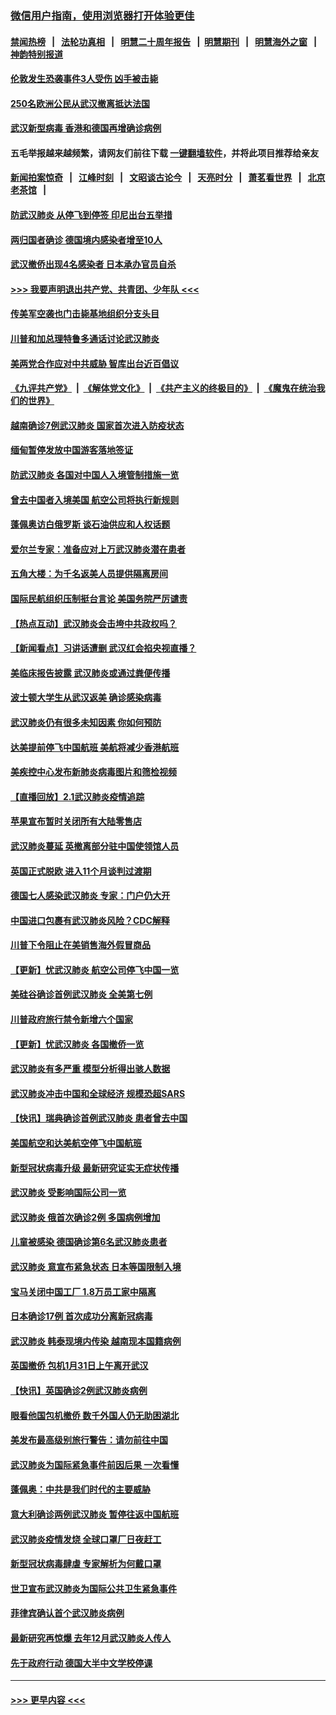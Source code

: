 ### [微信用户指南，使用浏览器打开体验更佳](https://github.com/gfw-breaker/banned-news1/blob/master/indexes/wechat-guide.md?t=0)
#### [禁闻热榜](热点新闻.md?t=0)  &nbsp;&nbsp;|&nbsp;&nbsp; [法轮功真相](https://github.com/gfw-breaker/truth/blob/master/README.md?t=0) &nbsp;&nbsp;|&nbsp;&nbsp; [明慧二十周年报告](https://github.com/gfw-breaker/mh-reports/blob/master/README.md?t=0) &nbsp;&nbsp;|&nbsp;&nbsp;[明慧期刊](https://github.com/gfw-breaker/mh-qikan) &nbsp;&nbsp;|&nbsp;&nbsp; [明慧海外之窗](https://github.com/gfw-breaker/mh-news/blob/master/README.md?t=0) &nbsp;&nbsp;|&nbsp;&nbsp; [神韵特别报道](https://github.com/gfw-breaker/mh-news/blob/master/shenyun.md?t=0)
#### [伦敦发生恐袭事件3人受伤 凶手被击毙](../pages/nsc418/n11839442.md?t=02030622) 
#### [250名欧洲公民从武汉撤离抵达法国](../pages/nsc418/n11839438.md?t=02030622) 
#### [武汉新型病毒 香港和德国再增确诊病例](../pages/nsc418/n11839381.md?t=02030622) 
#### 五毛举报越来越频繁，请网友们前往下载 [一键翻墙软件](https://github.com/gfw-breaker/ssr-accounts)，并将此项目推荐给亲友
#### [新闻拍案惊奇](https://github.com/gfw-breaker/banned-news1/blob/master/pages/link4.md) &nbsp;&nbsp;|&nbsp;&nbsp; [江峰时刻](https://github.com/gfw-breaker/banned-news1/blob/master/pages/link4.md) &nbsp;&nbsp;|&nbsp;&nbsp; [文昭谈古论今](https://github.com/gfw-breaker/banned-news1/blob/master/pages/link4.md) &nbsp;&nbsp;|&nbsp;&nbsp; [天亮时分](https://github.com/gfw-breaker/banned-news1/blob/master/pages/link4.md) &nbsp;&nbsp;|&nbsp;&nbsp; [萧茗看世界](https://github.com/gfw-breaker/banned-news1/blob/master/pages/link4.md) &nbsp;&nbsp;|&nbsp;&nbsp; [北京老茶馆](https://github.com/gfw-breaker/banned-news1/blob/master/pages/link4.md) &nbsp;&nbsp;|&nbsp;&nbsp; 
#### [防武汉肺炎 从停飞到停签 印尼出台五举措](../pages/nsc418/n11839282.md?t=02030622) 
#### [两归国者确诊 德国境内感染者增至10人](../pages/nsc418/n11839164.md?t=02030622) 
#### [武汉撤侨出现4名感染者 日本承办官员自杀](../pages/nsc418/n11839044.md?t=02030622) 
#### [>>> 我要声明退出共产党、共青团、少年队 <<<](https://github.com/begood0513/goodnews/blob/master/quit/letter.md) 
#### [传美军空袭也门击毙基地组织分支头目](../pages/nsc418/n11839210.md?t=02030622) 
#### [川普和加总理特鲁多通话讨论武汉肺炎](../pages/nsc418/n11839128.md?t=02030622) 
#### [美两党合作应对中共威胁 智库出台近百倡议](../pages/nsc418/n11838437.md?t=02030622) 
#### [《九评共产党》](https://github.com/begood0513/9ping.md/blob/master/README.md) &nbsp;|&nbsp; [《解体党文化》](../../../../jtdwh.md/blob/master/README.md)  &nbsp;|&nbsp; [《共产主义的终极目的》](../../../../gczydzjmd.md/blob/master/README.md) &nbsp;|&nbsp; [《魔鬼在统治我们的世界》](../../../../mgztzwmdsj.md/blob/master/README.md) 
#### [越南确诊7例武汉肺炎 国家首次进入防疫状态](../pages/nsc418/n11838860.md?t=02030622) 
#### [缅甸暂停发放中国游客落地签证](../pages/nsc418/n11838730.md?t=02030622) 
#### [防武汉肺炎 各国对中国人入境管制措施一览](../pages/nsc418/n11838726.md?t=02030622) 
#### [曾去中国者入境美国 航空公司将执行新规则](../pages/nsc418/n11838375.md?t=02030622) 
#### [蓬佩奥访白俄罗斯 谈石油供应和人权话题](../pages/nsc418/n11838242.md?t=02030622) 
#### [爱尔兰专家：准备应对上万武汉肺炎潜在患者](../pages/nsc418/n11837978.md?t=02030622) 
#### [五角大楼：为千名返美人员提供隔离房间](../pages/nsc418/n11837831.md?t=02030622) 
#### [国际民航组织压制挺台言论 美国务院严厉谴责](../pages/nsc418/n11837791.md?t=02030622) 
#### [【热点互动】武汉肺炎会击垮中共政权吗？](../pages/nsc418/n11837779.md?t=02030622) 
#### [【新闻看点】习讲话遭删 武汉红会掐央视直播？](../pages/nsc418/n11837573.md?t=02030622) 
#### [美临床报告披露 武汉肺炎或通过粪便传播](../pages/nsc418/n11837626.md?t=02030622) 
#### [波士顿大学生从武汉返美 确诊感染病毒](../pages/nsc418/n11837580.md?t=02030622) 
#### [武汉肺炎仍有很多未知因素 你如何预防](../pages/nsc418/n11837666.md?t=02030622) 
#### [达美提前停飞中国航班 美航将减少香港航班](../pages/nsc418/n11837649.md?t=02030622) 
#### [美疾控中心发布新肺炎病毒图片和筛检视频](../pages/nsc418/n11837491.md?t=02030622) 
#### [【直播回放】2.1武汉肺炎疫情追踪](../pages/nsc418/n11837232.md?t=02030622) 
#### [苹果宣布暂时关闭所有大陆零售店](../pages/nsc418/n11837097.md?t=02030622) 
#### [武汉肺炎蔓延 英撤离部分驻中国使领馆人员](../pages/nsc418/n11837061.md?t=02030622) 
#### [英国正式脱欧 进入11个月谈判过渡期](../pages/nsc418/n11836911.md?t=02030622) 
#### [德国七人感染武汉肺炎 专家：门户仍大开](../pages/nsc418/n11836344.md?t=02030622) 
#### [中国进口包裹有武汉肺炎风险？CDC解释](../pages/nsc418/n11836321.md?t=02030622) 
#### [川普下令阻止在美销售海外假冒商品](../pages/nsc418/n11836261.md?t=02030622) 
#### [【更新】忧武汉肺炎 航空公司停飞中国一览](../pages/nsc418/n11835931.md?t=02030622) 
#### [美硅谷确诊首例武汉肺炎 全美第七例](../pages/nsc418/n11836093.md?t=02030622) 
#### [川普政府旅行禁令新增六个国家](../pages/nsc418/n11836083.md?t=02030622) 
#### [【更新】忧武汉肺炎 各国撤侨一览](../pages/nsc418/n11835673.md?t=02030622) 
#### [武汉肺炎有多严重 模型分析得出骇人数据](../pages/nsc418/n11835829.md?t=02030622) 
#### [武汉肺炎冲击中国和全球经济 规模恐超SARS](../pages/nsc418/n11835652.md?t=02030622) 
#### [【快讯】瑞典确诊首例武汉肺炎 患者曾去中国](../pages/nsc418/n11835675.md?t=02030622) 
#### [美国航空和达美航空停飞中国航班](../pages/nsc418/n11835567.md?t=02030622) 
#### [新型冠状病毒升级 最新研究证实无症状传播](../pages/nsc418/n11835589.md?t=02030622) 
#### [武汉肺炎 受影响国际公司一览](../pages/nsc418/n11835538.md?t=02030622) 
#### [武汉肺炎 俄首次确诊2例 多国病例增加](../pages/nsc418/n11835295.md?t=02030622) 
#### [儿童被感染 德国确诊第6名武汉肺炎患者](../pages/nsc418/n11835338.md?t=02030622) 
#### [武汉肺炎 意宣布紧急状态 日本等国限制入境](../pages/nsc418/n11835062.md?t=02030622) 
#### [宝马关闭中国工厂 1.8万员工家中隔离](../pages/nsc418/n11835128.md?t=02030622) 
#### [日本确诊17例 首次成功分离新冠病毒](../pages/nsc418/n11834975.md?t=02030622) 
#### [武汉肺炎 韩泰现境内传染 越南现本国籍病例](../pages/nsc418/n11834857.md?t=02030622) 
#### [英国撤侨 包机1月31日上午离开武汉](../pages/nsc418/n11834808.md?t=02030622) 
#### [【快讯】英国确诊2例武汉肺炎病例](../pages/nsc418/n11834824.md?t=02030622) 
#### [眼看他国包机撤侨 数千外国人仍无助困湖北](../pages/nsc418/n11834010.md?t=02030622) 
#### [美发布最高级别旅行警告：请勿前往中国](../pages/nsc418/n11834038.md?t=02030622) 
#### [武汉肺炎为国际紧急事件前因后果 一次看懂](../pages/nsc418/n11833893.md?t=02030622) 
#### [蓬佩奥：中共是我们时代的主要威胁](../pages/nsc418/n11833434.md?t=02030622) 
#### [意大利确诊两例武汉肺炎 暂停往返中国航班](../pages/nsc418/n11833483.md?t=02030622) 
#### [武汉肺炎疫情发烧 全球口罩厂日夜赶工](../pages/nsc418/n11833528.md?t=02030622) 
#### [新型冠状病毒肆虐 专家解析为何戴口罩](../pages/nsc418/n11833332.md?t=02030622) 
#### [世卫宣布武汉肺炎为国际公共卫生紧急事件](../pages/nsc418/n11833455.md?t=02030622) 
#### [菲律宾确认首个武汉肺炎病例](../pages/nsc418/n11833162.md?t=02030622) 
#### [最新研究再惊爆 去年12月武汉肺炎人传人](../pages/nsc418/n11833173.md?t=02030622) 
#### [先于政府行动 德国大半中文学校停课](../pages/nsc418/n11832692.md?t=02030622) 

----
#### [ >>> 更早内容 <<< ](../indexes/nsc418-earlier.md)
